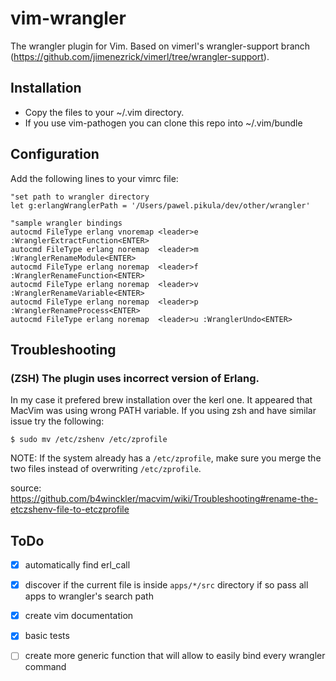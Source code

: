# vim-wrangler

The wrangler plugin for Vim.
Based on vimerl's wrangler-support branch 
(https://github.com/jimenezrick/vimerl/tree/wrangler-support).

## Installation

* Copy the files to your ~/.vim directory.
* If you use vim-pathogen you can clone this repo into ~/.vim/bundle

## Configuration

Add the following lines to your vimrc file:

    "set path to wrangler directory
    let g:erlangWranglerPath = '/Users/pawel.pikula/dev/other/wrangler'

    "sample wrangler bindings
    autocmd FileType erlang vnoremap <leader>e :WranglerExtractFunction<ENTER>
    autocmd FileType erlang noremap  <leader>m :WranglerRenameModule<ENTER>
    autocmd FileType erlang noremap  <leader>f :WranglerRenameFunction<ENTER>
    autocmd FileType erlang noremap  <leader>v :WranglerRenameVariable<ENTER>
    autocmd FileType erlang noremap  <leader>p :WranglerRenameProcess<ENTER>
    autocmd FileType erlang noremap  <leader>u :WranglerUndo<ENTER>

## Troubleshooting

### (ZSH) The plugin uses incorrect version of Erlang.
In my case it prefered brew installation over the kerl one. It appeared that
MacVim was using wrong PATH variable. If you using zsh and have similar issue try
the following:

    $ sudo mv /etc/zshenv /etc/zprofile

NOTE: If the system already has a `/etc/zprofile`,
make sure you merge the two files instead of overwriting `/etc/zprofile`.

source:
https://github.com/b4winckler/macvim/wiki/Troubleshooting#rename-the-etczshenv-file-to-etczprofile

## ToDo

- [x] automatically find erl_call
- [x] discover if the current file is inside `apps/*/src` directory if so pass all apps to wrangler's search path
- [x] create vim documentation
- [x] basic tests
- [ ] create more generic function that will allow to easily bind every wrangler command


